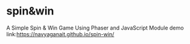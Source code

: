 # spin&win
A Simple Spin & Win Game Using Phaser and JavaScript Module
demo link:https://navyaganait.github.io/spin-win/
